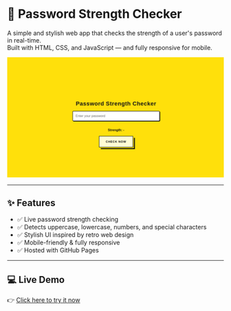 # 🔐 Password Strength Checker

A simple and stylish web app that checks the strength of a user's password in real-time.  
Built with HTML, CSS, and JavaScript — and fully responsive for mobile.

![Preview](preview.png) <!-- optional: add a screenshot image here -->

---

## ✨ Features

- ✅ Live password strength checking
- ✅ Detects uppercase, lowercase, numbers, and special characters
- ✅ Stylish UI inspired by retro web design
- ✅ Mobile-friendly & fully responsive
- ✅ Hosted with GitHub Pages

---

## 💻 Live Demo

👉 [Click here to try it now](https://abdullah-5509.github.io/Password-Check/)  
